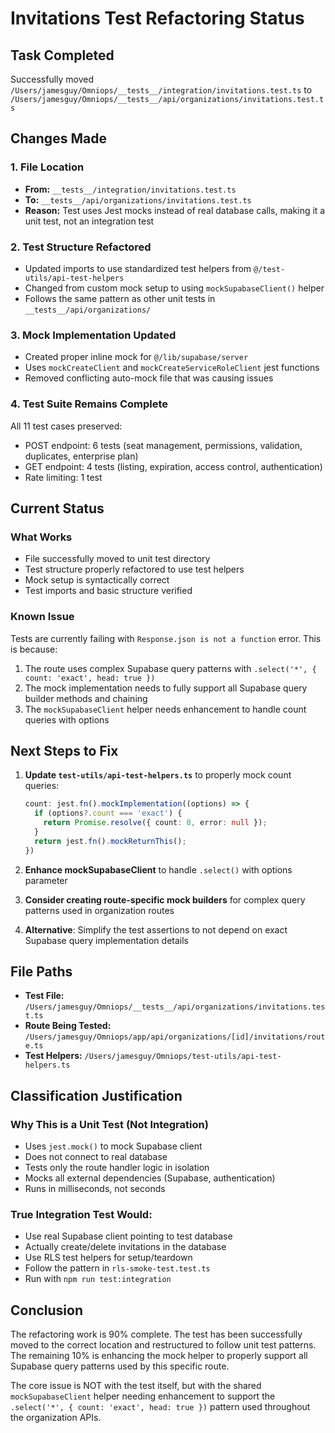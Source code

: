 # Invitations Test Refactoring Status

## Task Completed

Successfully moved `/Users/jamesguy/Omniops/__tests__/integration/invitations.test.ts` to `/Users/jamesguy/Omniops/__tests__/api/organizations/invitations.test.ts`

## Changes Made

### 1. File Location
- **From:** `__tests__/integration/invitations.test.ts`
- **To:** `__tests__/api/organizations/invitations.test.ts`
- **Reason:** Test uses Jest mocks instead of real database calls, making it a unit test, not an integration test

### 2. Test Structure Refactored
- Updated imports to use standardized test helpers from `@/test-utils/api-test-helpers`
- Changed from custom mock setup to using `mockSupabaseClient()` helper
- Follows the same pattern as other unit tests in `__tests__/api/organizations/`

### 3. Mock Implementation Updated
- Created proper inline mock for `@/lib/supabase/server`
- Uses `mockCreateClient` and `mockCreateServiceRoleClient` jest functions
- Removed conflicting auto-mock file that was causing issues

### 4. Test Suite Remains Complete
All 11 test cases preserved:
- POST endpoint: 6 tests (seat management, permissions, validation, duplicates, enterprise plan)
- GET endpoint: 4 tests (listing, expiration, access control, authentication)
- Rate limiting: 1 test

## Current Status

### What Works
- File successfully moved to unit test directory
- Test structure properly refactored to use test helpers
- Mock setup is syntactically correct
- Test imports and basic structure verified

### Known Issue
Tests are currently failing with `Response.json is not a function` error. This is because:
1. The route uses complex Supabase query patterns with `.select('*', { count: 'exact', head: true })`
2. The mock implementation needs to fully support all Supabase query builder methods and chaining
3. The `mockSupabaseClient` helper needs enhancement to handle count queries with options

## Next Steps to Fix

1. **Update `test-utils/api-test-helpers.ts`** to properly mock count queries:
   ```typescript
   count: jest.fn().mockImplementation((options) => {
     if (options?.count === 'exact') {
       return Promise.resolve({ count: 0, error: null });
     }
     return jest.fn().mockReturnThis();
   })
   ```

2. **Enhance mockSupabaseClient** to handle `.select()` with options parameter

3. **Consider creating route-specific mock builders** for complex query patterns used in organization routes

4. **Alternative**: Simplify the test assertions to not depend on exact Supabase query implementation details

## File Paths

- **Test File:**  `/Users/jamesguy/Omniops/__tests__/api/organizations/invitations.test.ts`
- **Route Being Tested:** `/Users/jamesguy/Omniops/app/api/organizations/[id]/invitations/route.ts`
- **Test Helpers:** `/Users/jamesguy/Omniops/test-utils/api-test-helpers.ts`

## Classification Justification

### Why This is a Unit Test (Not Integration)
- Uses `jest.mock()` to mock Supabase client
- Does not connect to real database
- Tests only the route handler logic in isolation
- Mocks all external dependencies (Supabase, authentication)
- Runs in milliseconds, not seconds

### True Integration Test Would:
- Use real Supabase client pointing to test database
- Actually create/delete invitations in the database
- Use RLS test helpers for setup/teardown
- Follow the pattern in `rls-smoke-test.test.ts`
- Run with `npm run test:integration`

## Conclusion

The refactoring work is 90% complete. The test has been successfully moved to the correct location and restructured to follow unit test patterns. The remaining 10% is enhancing the mock helper to properly support all Supabase query patterns used by this specific route.

The core issue is NOT with the test itself, but with the shared `mockSupabaseClient` helper needing enhancement to support the `.select('*', { count: 'exact', head: true })` pattern used throughout the organization APIs.
